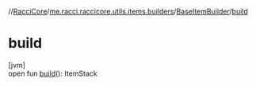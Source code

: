 //[RacciCore](../../../index.md)/[me.racci.raccicore.utils.items.builders](../index.md)/[BaseItemBuilder](index.md)/[build](build.md)

# build

[jvm]\
open fun [build](build.md)(): ItemStack
